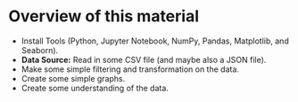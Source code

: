 # Overview of this material

* Install Tools (Python, Jupyter Notebook, NumPy, Pandas, Matplotlib, and Seaborn).
* **Data Source:** Read in some CSV file (and maybe also a JSON file).
* Make some simple filtering and transformation on the data.
* Create some simple graphs.
* Create some understanding of the data.



